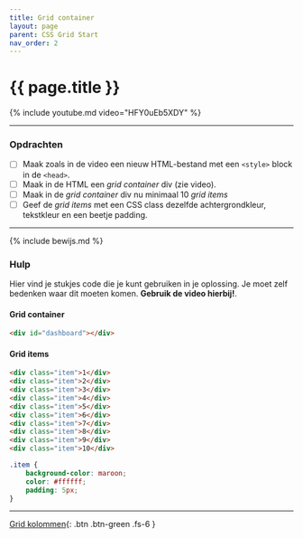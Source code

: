 ```yaml
---
title: Grid container
layout: page
parent: CSS Grid Start
nav_order: 2
---
```


# {{ page.title }}

{% include youtube.md video="HFY0uEb5XDY" %}

---

### Opdrachten

- [ ] Maak zoals in de video een nieuw HTML-bestand met een `<style>` block in de `<head>`.
- [ ] Maak in de HTML een *grid container* div (zie video).
- [ ] Maak in de *grid container* div nu minimaal 10 *grid items*
- [ ] Geef de *grid items* met een CSS class dezelfde achtergrondkleur, tekstkleur en een beetje padding.

---

{% include bewijs.md %}

### Hulp

Hier vind je stukjes code die je kunt gebruiken in je oplossing. 
Je moet zelf bedenken waar dit moeten komen. **Gebruik de video hierbij!**.

#### Grid container

```html
<div id="dashboard"></div>
```

#### Grid items

```html
<div class="item">1</div>
<div class="item">2</div>
<div class="item">3</div>
<div class="item">4</div>
<div class="item">5</div>
<div class="item">6</div>
<div class="item">7</div>
<div class="item">8</div>
<div class="item">9</div>
<div class="item">10</div>
```

```css
.item {
    background-color: maroon;
    color: #ffffff;
    padding: 5px;
}
```

---

[Grid kolommen](3-grid-columns){: .btn .btn-green .fs-6 }


